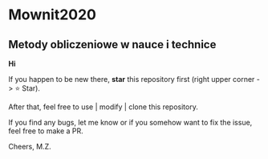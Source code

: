 # Mownit2020
## Metody obliczeniowe w nauce i technice
**Hi**

If you happen to be new there, **star** this repository first (right upper corner -> :star: Star).

After that, feel free to use | modify | clone this repository.

If you find any bugs, let me know or if you somehow want to fix the issue, feel free to make a PR.

Cheers, M.Z.
